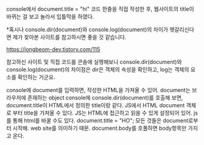 console에서 document.title = "hi" 코드 한줄을 직접 작성한 후, 웹사이트의 title이 바뀌는 걸 보고 놀라서 입틀막을 하였다.



*혹시나 console.dir(document)와 console.log(document)의 차이가 헷갈리신다면 제가 찾아본 사이트를 참고하시면 좋을 것 같습니다.

https://jongbeom-dev.tistory.com/115

참고하신 사이트 및 직접 코드를 콘솔에 실행해보니 console.dir(document)와 console.log(document)의 차이점은 dir은 객체의 속성을 확인하고, log는 객체의 요소를 확인하는 거군요.

console에 document를 입력하면, 작성한 HTML을 가져올 수 있어.
document는 브라우저에 존재하는 object
console에 console.dir(document)를 호출해 보면, document.title이 HTML에서 정의한 title이랑 같다.
JS에서 HTML document 객체로 부터 title을 가져올 수 있다.
JS는 HTML에 접근하고 읽을 수 있게 설정되어 있어.
js를 통해 html를 바꿀 수도 있다. document.title = "HO";
모든 것들은 document로부터 시작해. web site를 의미하기 때문.
document.body를 호풀하면 body항목만 가지고 온다.